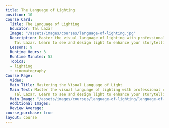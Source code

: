 ```yaml
---
title: The Language of Lighting
position: 10
Course Card:
  Title: The Language of Lighting
  Educator: Tal Lazar
  Image: "/assets/images/courses/language-of-lighting.jpg"
  Description: Master the visual language of lighting with professional cinematographer
    Tal Lazar. Learn to see and design light to enhance your storytelling.
  Lessons: 9
  Runtime Hours: 3
  Runtime Minutes: 53
  Topics:
  - lighting
  - cinematography
Course Page:
  Video: 
  Main Title: Mastering the Visual Language of Light
  Main Text: Master the visual language of lighting with professional cinematographer
    Tal Lazar. Learn to see and design light to enhance your storytelling.
  Main Image: "/assets/images/courses/language-of-lighting/language-of-lighting-main.jpg"
  Additional Images: 
  Review Average: 
course_purchase: true
layout: course
---
```


